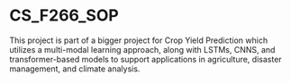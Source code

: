 # CS_F266_SOP
This project is part of a bigger project for Crop Yield Prediction which utilizes a multi-modal learning approach, along with LSTMs, CNNS, and transformer-based models to support applications in agriculture, disaster management, and climate analysis.
